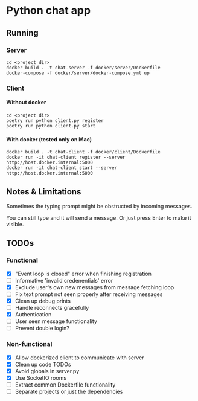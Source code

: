 # Python chat app

## Running

### Server

```
cd <project dir>
docker build . -t chat-server -f docker/server/Dockerfile
docker-compose -f docker/server/docker-compose.yml up
```

### Client

#### Without docker

```
cd <project dir>
poetry run python client.py register
poetry run python client.py start
```

#### With docker (tested only on Mac)

```
docker build . -t chat-client -f docker/client/Dockerfile
docker run -it chat-client register --server http://host.docker.internal:5000
docker run -it chat-client start --server http://host.docker.internal:5000
```

## Notes & Limitations

Sometimes the typing prompt might be obstructed by incoming messages.

You can still type and it will send a message. Or just press Enter to make it visible.

## TODOs

### Functional

- [X] "Event loop is closed" error when finishing registration
- [ ] Informative 'invalid credenentials' error
- [X] Exclude user's own new messages from message fetching loop
- [ ] Fix text prompt not seen properly after receiving messages
- [X] Clean up debug prints
- [ ] Handle reconnects gracefully
- [X] Authentication
- [ ] User seen message functionality
- [ ] Prevent double login?

### Non-functional

- [X] Allow dockerized client to communicate with server
- [X] Clean up code TODOs
- [X] Avoid globals in server.py
- [X] Use SocketIO rooms
- [ ] Extract common Dockerfile functionality
- [ ] Separate projects or just the dependencies
